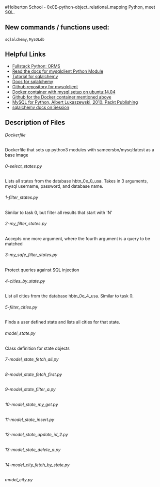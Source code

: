 #Holberton School - 0x0E-python-object_relational_mapping
Python, meet SQL. 

## New commands / functions used:
``sqlalchemy``, ``MySQLdb``

## Helpful Links
* [Fullstack Python: ORMS](https://www.fullstackpython.com/object-relational-mappers-orms.html)
* [Read the docs for mysqlclient Python Module](https://mysqlclient.readthedocs.io/en/latest/index.html)
* [Tutorial for sqlalchemy](http://docs.sqlalchemy.org/en/latest/orm/tutorial.html)
* [Docs for sqlalchemy](http://docs.sqlalchemy.org)
* [Github repository for mysqlclient](https://github.com/PyMySQL/mysqlclient-python)
* [Docker container with mysql setup on ubuntu:14.04](https://hub.docker.com/r/sameersbn/mysql/#creating-user-and-database-at-launch)
* [Github for the Docker container mentioned above](https://github.com/sameersbn/docker-mysql)
* [MySQL for Python, Albert Lukaszewski, 2010, Packt Publishing](https://www.packtpub.com/big-data-and-business-intelligence/mysql-python)
* [sqlalchemy docs on Session](http://docs.sqlalchemy.org/en/latest/orm/session.html)

## Description of Files
<h6>Dockerfile</h6>
Dockerfile that sets up python3 modules with sameersbn/mysql:latest as a base image

<h6>0-select_states.py</h6>
Lists all states from the database hbtn_0e_0_usa. Takes in 3 arguments, mysql username, password, and database name.

<h6>1-filter_states.py</h6>
Similar to task 0, but filter all results that start with 'N'

<h6>2-my_filter_states.py</h6>
Accepts one more argument, where the fourth argument is a query to be matched

<h6>3-my_safe_filter_states.py</h6>
Protect queries against SQL injection

<h6>4-cities_by_state.py</h6>
List all cities from the database hbtn_0e_4_usa. Similar to task 0.

<h6>5-filter_cities.py</h6>
Finds a user defined state and lists all cities for that state.

<h6>model_state.py</h6>
Class definition for state objects

<h6>7-model_state_fetch_all.py</h6>

<h6>8-model_state_fetch_first.py</h6>

<h6>9-model_state_filter_a.py</h6>

<h6>10-model_state_my_get.py</h6>

<h6>11-model_state_insert.py</h6>

<h6>12-model_state_update_id_2.py</h6>

<h6>13-model_state_delete_a.py</h6>

<h6>14-model_city_fetch_by_state.py</h6>

<h6>model_city.py</h6>
